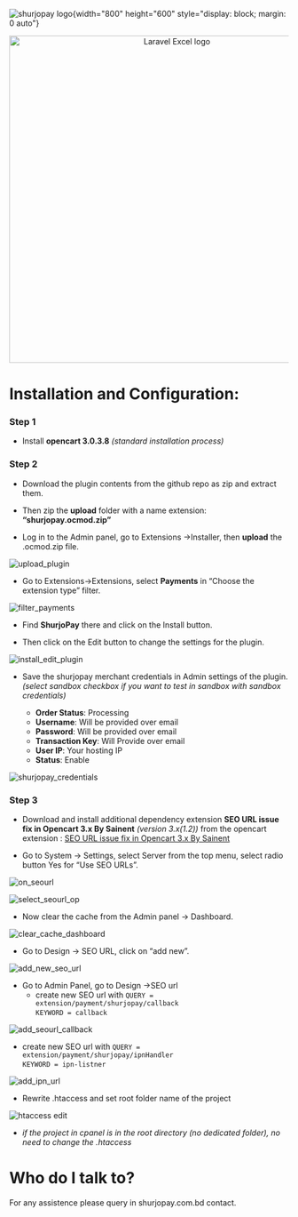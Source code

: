 ![shurjopay logo](https://user-images.githubusercontent.com/68351215/203033818-e457ec28-200c-4610-912e-00f0c50842ea.png){width="800" height="600" style="display: block; margin: 0 auto"}


<p align="center">
  <!-- XMAS: https://user-images.githubusercontent.com/7728097/146406114-a5f5e13a-e2ee-47a2-9bf9-ad43cdbdf200.png-->
<img width="589" src="(https://user-images.githubusercontent.com/68351215/203033818-e457ec28-200c-4610-912e-00f0c50842ea.png" alt="Laravel Excel logo">
</p>


# Installation and Configuration:

### Step 1
* Install **opencart 3.0.3.8**
    *(standard installation process)*

### Step 2
* Download the plugin contents from the github repo as zip and extract them.

* Then zip the **upload**  folder with a name extension: **“shurjopay.ocmod.zip”**

* Log in to the Admin panel, go to Extensions ->Installer, then **upload** the .ocmod.zip file.

![upload_plugin](https://user-images.githubusercontent.com/68351215/203031591-1c225180-d1db-4f9f-8000-75ec92915168.png)

* Go to Extensions->Extensions, select **Payments** in “Choose the extension type” filter.

![filter_payments](https://user-images.githubusercontent.com/68351215/203031697-fde6ee96-03e2-4d14-8e63-034aadb210f8.png)

* Find **ShurjoPay** there and click on the Install button.

* Then click on the Edit button to change the settings for the plugin.

![install_edit_plugin](https://user-images.githubusercontent.com/68351215/203031846-91b83ef0-c1ae-4667-a2f3-af2091a191cf.png)

* Save the shurjopay merchant credentials in Admin settings of the plugin.\
    _(select sandbox checkbox if you want to test in sandbox with sandbox credentials)_

    * **Order Status**: Processing
    * **Username**: Will be provided over email
    * **Password**: Will be provided over email
    * **Transaction Key**: Will Provide over email
    * **User IP**: Your hosting IP
    * **Status**: Enable
    
![shurjopay_credentials](https://user-images.githubusercontent.com/68351215/203031903-186ce07f-7d25-47c5-828b-8e1f09dd3d70.png)

### Step 3

* Download and install additional dependency extension **SEO URL issue fix in Opencart 3.x By Sainent** *(version 3.x(1.2))* from the opencart extension :
    [SEO URL issue fix in Opencart 3.x By Sainent](https://www.opencart.com/index.php?route=marketplace/extension/info&extension_id=31993&filter_member=sainent)
    
* Go to System -> Settings, select Server from the top menu, select radio button Yes for “Use SEO URLs”.

![on_seourl](https://user-images.githubusercontent.com/68351215/203032094-015b5e1c-a38e-4731-8bab-eecb43fa5975.png)

![select_seourl_op](https://user-images.githubusercontent.com/68351215/203032458-3bcfc47f-efc3-4fdb-9c51-d00e96e83b12.png)

* Now clear the cache from the Admin panel -> Dashboard.

![clear_cache_dashboard](https://user-images.githubusercontent.com/68351215/203032163-9aa0a1e8-70d2-4761-8930-dd589cade8cc.png)


* Go to Design -> SEO URL, click on “add new”.

![add_new_seo_url](https://user-images.githubusercontent.com/68351215/203032276-c4d0c25e-dc0e-48d6-86bb-a4ed02b699d1.png)

* Go to Admin Panel, go to Design ->SEO url 
    * create new SEO url with 
    ``QUERY = extension/payment/shurjopay/callback`` \
    ``KEYWORD = callback``
    
![add_seourl_callback](https://user-images.githubusercontent.com/68351215/203032322-3e283db8-260d-4d78-87cb-2e81e7ca8f53.png)

    
   * create new SEO url with 
    ``QUERY = extension/payment/shurjopay/ipnHandler`` \
    ``KEYWORD = ipn-listner``
    
![add_ipn_url](https://user-images.githubusercontent.com/68351215/203032360-96dc7fa7-0d5c-4112-af2f-7461f28397c4.png)


* Rewrite .htaccess and set root folder name of the project 

![htaccess edit](https://user-images.githubusercontent.com/68351215/203035990-1e353e3c-4308-48fc-a108-0598b30d5680.png)
* *if the project in cpanel is in the root directory (no dedicated folder), no need to change the .htaccess*



# Who do I talk to?
For any assistence please query in shurjopay.com.bd contact.
